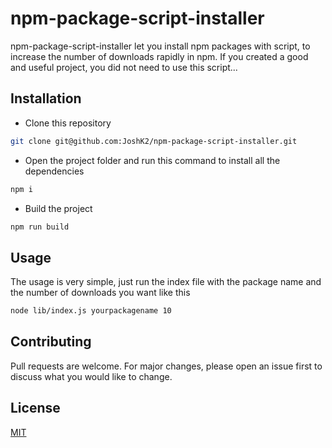 # npm-package-script-installer

npm-package-script-installer let you install npm packages with script, to increase the number of downloads rapidly in npm.
If you created a good and useful project, you did not need to use this script...

## Installation

- Clone this repository

```bash
git clone git@github.com:JoshK2/npm-package-script-installer.git
```
- Open the project folder and run this command to install all the dependencies

```bash
npm i
```

- Build the project
```bash
npm run build
```

## Usage

The usage is very simple, just run the index file with the package name and the number of downloads you want like this
```bash
node lib/index.js yourpackagename 10
```

## Contributing
Pull requests are welcome. For major changes, please open an issue first to discuss what you would like to change.


## License
[MIT](https://choosealicense.com/licenses/mit/)
